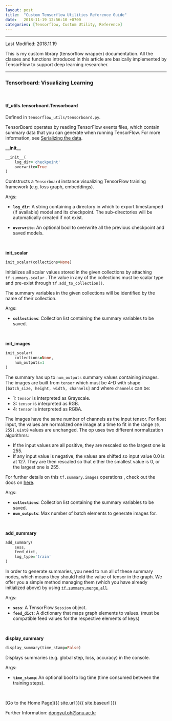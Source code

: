 ```yaml
---
layout: post
title:  "Custom Tensorflow Utilities Reference Guide"
date:   2018-11-19 12:56:10 +0700
categories: [Tensorflow, Custom Utility, Reference]
---
```


---

Last Modified: 2018.11.19

This is my custom library (tensorflow wrapper) documentation. All the classes and functions introduced in this article are basically implemented by TensorFlow to support deep learning researcher.

---

### Tensorboard: Visualizing Learning

<br/>

#### tf_utils.tensorboard.Tensorboard

Defined in `tensorflow_utils/tensorboard.py`.  

TensorBoard operates by reading TensorFlow events files, which contain summary data that you can generate when running TensorFlow. For more information, see [Serializing the data](https://www.tensorflow.org/guide/summaries_and_tensorboard).  

**\_\_init\_\_**

```ruby
__init__(
    log_dir='checkpoint'
    overwrite=True
)
```

Contstructs a `Tensorboard` instance visualizing TensorFlow training framework (e.g. loss graph, embeddings). 

Args:  

- **`log_dir`**: A string containing a directory in which to export timestamped (if available) model and its checkpoint. The sub-directories will be automatically created if not exist.

- **`overwrite`**: An optional bool to overwrite all the previous checkpoint and saved models. 

<br/>

**init_scalar**  

```ruby
init_scalar(collections=None)
```

Initializes all scalar values stored in the given collections by attaching `tf.summary.scalar` .  The value in any of the collections must be scalar type and pre-exist through `tf.add_to_collection()`.  

The summary variables in the given collections will be identified by the name of their collection.  

Args:  

- **`collections`**: Collection list containing the summary variables to be saved. 


<br/>

**init_images**

```ruby
init_scalar(
    collections=None,
    num_outputs=1
)
```

The summary has up to `num_outputs` summary values containing images. The images are built from `tensor` which must be 4-D with shape `[batch_size, height, width, channels]` and where `channels` can be:

- 1: `tensor` is interpreted as Grayscale.
- 3: `tensor` is interpreted as RGB.
- 4: `tensor` is interpreted as RGBA.

The images have the same number of channels as the input tensor. For float input, the values are normalized one image at a time to fit in the range `[0, 255]`. `uint8` values are unchanged. The op uses two different normalization algorithms:

- If the input values are all positive, they are rescaled so the largest one is 255.
- If any input value is negative, the values are shifted so input value 0.0 is at 127. They are then rescaled so that either the smallest value is 0, or the largest one is 255.

For further details on this `tf.summary.images` operations , check out the docs on [here](https://www.tensorflow.org/api_docs/python/tf/summary/image).

Args:  

- **`collections`**: Collection list containing the summary variables to be saved.
- **`num_outputs`**: Max number of batch elements to generate images for. 



<br/>

**add_summary**

```ruby
add_summary(
    sess,
    feed_dict,
    log_type='train'
)
```

In order to generate summaries, you need to run all of these summary nodes, which means they should hold the value of tensor in the graph. We offer you a simple method managing them (which you have already initialized above) by using [`tf.summary.merge_all`](https://www.tensorflow.org/api_docs/python/tf/summary/merge_all). 

Args:  

- **`sess`**: A TensorFlow `Session` object.
- **`feed_dict`**:  A dictionary that maps graph elements to values. (must be compatible feed values for the respective elements of keys)



<br/>

**display_summary**

```ruby
display_summary(time_stamp=False)
```

Displays summaries (e.g. global step, loss, accuracy) in the console.

Args:  

- **`time_stamp`**: An optional bool to log time (time consumed between the training steps). 




<br/>

[Go to the Home Page]({{ site.url }}{{ site.baseurl }})

Further Information: <dongyul.oh@snu.ac.kr>

<br/>


